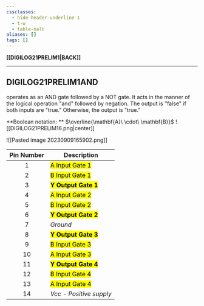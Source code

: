 ```yaml
---
cssclasses:
  - hide-header-underline-1
  - t-w
  - table-nalt
aliases: []
tags: []
---
```

**[[DIGILOG21PRELIM1|BACK]]**

---
## DIGILOG21PRELIM1AND
operates as an AND gate followed by a NOT gate. It acts in the manner of the logical operation "and" followed by negation. The output is "false" if both inputs are "true." Otherwise, the output is "true."

**Boolean notation: ** $\overline{\mathbf{A}\ \cdot\ \mathbf{B}}$
![[DIGILOG21PRELIM16.png|center]]

![[Pasted image 20230909165902.png]]

| Pin Number          | Description                                              |
| ------------------- | -------------------------------------------------------- |
| <center>1</center>  | <mark class="hltr-lightblue">A Input Gate 1</mark>       |
| <center>2</center>  | <mark class="hltr-lightblue">B Input Gate 1</mark>       |
| <center>3</center>  | **<mark class="hltr-lightblue">Y Output Gate 1</mark>**  |
| <center>4</center>  | <mark class="hltr-lightgreen">A Input Gate 2</mark>      |
| <center>5</center>  | <mark class="hltr-lightgreen">B Input Gate 2</mark>      |
| <center>6</center>  | **<mark class="hltr-lightgreen">Y Output Gate 2</mark>** |
| <center>7</center>  | *Ground*                                                 |
| <center>8</center>  | **<mark class="hltr-pink">Y Output Gate 3</mark>**       |
| <center>9</center>  | <mark class="hltr-pink">B Input Gate 3</mark>            |
| <center>10</center> | <mark class="hltr-pink">A Input Gate 3</mark>            |
| <center>11</center> | **<mark class="hltr-orange">Y Output Gate 4</mark>**     |
| <center>12</center> | <mark class="hltr-orange">B Input Gate 4</mark>          |
| <center>13</center> | <mark class="hltr-orange">A Input Gate 4</mark>          |
| <center>14</center> | *Vcc - Positive supply*                                  | 
